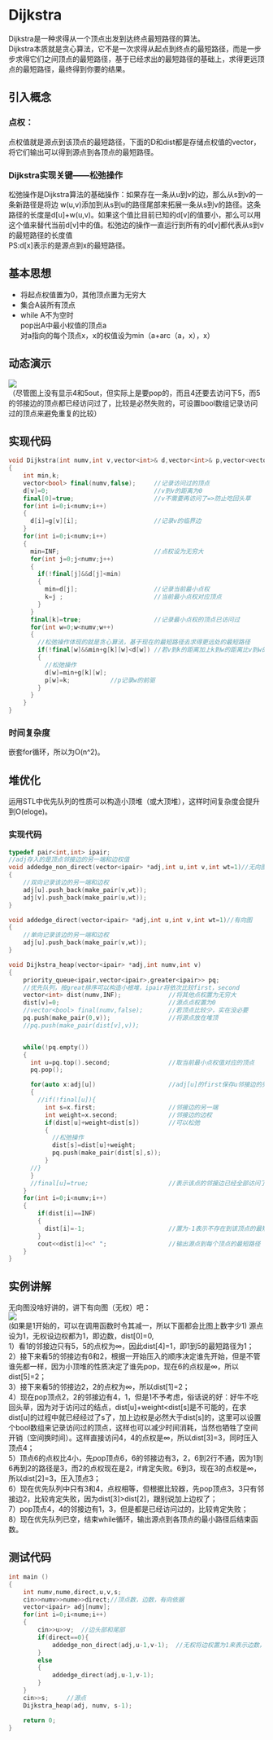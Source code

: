 # Dijkstra
Dijkstra是一种求得从一个顶点出发到达终点最短路径的算法。<br>
Dijkstra本质就是贪心算法，它不是一次求得从起点到终点的最短路径，而是一步步求得它们之间顶点的最短路径，基于已经求出的最短路径的基础上，求得更远顶点的最短路径，最终得到你要的结果。<br>

## 引入概念
### 点权：
点权值就是源点到该顶点的最短路径，下面的D和dist都是存储点权值的vector，将它们输出可以得到源点到各顶点的最短路径。<br>
### Dijkstra实现关键——松弛操作
松弛操作是Dijkstra算法的基础操作：如果存在一条从u到v的边，那么从s到v的一条新路径是将边 w(u,v)添加到从s到u的路径尾部来拓展一条从s到v的路径。这条路径的长度是d[u]+w(u,v)。如果这个值比目前已知的d[v]的值要小，那么可以用这个值来替代当前d[v]中的值。松弛边的操作一直运行到所有的d[v]都代表从s到v的最短路径的长度值<br>
PS:d[x]表示的是源点到x的最短路径。

## 基本思想
* 将起点权值置为0，其他顶点置为无穷大
* 集合A装所有顶点
* while A不为空时<br>
pop出A中最小权值的顶点a<br>
对a指向的每个顶点x，x的权值设为min（a+arc（a，x），x）

## 动态演示
![](https://img-blog.csdnimg.cn/20200603154824515.gif)<br>
（尽管图上没有显示4和5out，但实际上是要pop的，而且4还要去访问下5，而5的邻接边的顶点都已经访问过了，比较是必然失败的，可设置bool数组记录访问过的顶点来避免重复的比较）

## 实现代码
```cpp
void Dijkstra(int numv,int v,vector<int>& d,vector<int>& p,vector<vector<int>> const&g)
{
    int min,k;  
    vector<bool> final(numv,false);     //记录访问过的顶点
    d[v]=0;                             //v到v的距离为0
    final[0]=true;                      //v不需要再访问了=>防止吃回头草
    for(int i=0;i<numv;i++)
    {
      d[i]=g[v][i];                     //记录v的临界边
    }
    for(int i=0;i<numv;i++)
    {
      min=INF;                          //点权设为无穷大
      for(int j=0;j<numv;j++)
      {
        if(!final[j]&&d[j]<min)
        {
          min=d[j];                     //记录当前最小点权
          k=j ;                         //当前最小点权对应顶点
        }
      }
      final[k]=true;                    //记录最小点权的顶点已访问过
      for(int w=0;w<numv;w++)
      {
        //松弛操作体现的就是贪心算法，基于现在的最短路径去求得更远处的最短路径
        if(!final[w]&&min+g[k][w]<d[w]) //若v到k的距离加上k到w的距离比v到w的距离小，则调整v到w的距离
        {
          //松弛操作
          d[w]=min+g[k][w];
          p[w]=k;           //p记录w的前驱
        }
      }
    }
}
```
### 时间复杂度
嵌套for循环，所以为O(n^2)。

## 堆优化
运用STL中优先队列的性质可以构造小顶堆（或大顶堆），这样时间复杂度会提升到O(eloge)。

### 实现代码
```cpp
typedef pair<int,int> ipair;
//adj存入的是顶点邻接边的另一端和边权值
void addedge_non_direct(vector<ipair> *adj,int u,int v,int wt=1)//无向图
{
    //双向记录该边的另一端和边权
    adj[u].push_back(make_pair(v,wt));  
    adj[v].push_back(make_pair(u,wt));
}

void addedge_direct(vector<ipair> *adj,int u,int v,int wt=1)//有向图
{
    //单向记录该边的另一端和边权
    adj[u].push_back(make_pair(v,wt));
}

void Dijkstra_heap(vector<ipair> *adj,int numv,int v)
{
    priority_queue<ipair,vector<ipair>,greater<ipair>> pq;
    //优先队列，按great排序可以构造小根堆，ipair将依次比较first，second
    vector<int> dist(numv,INF);             //将其他点权置为无穷大
    dist[v]=0;                              //源点点权置为0
    //vector<bool> final(numv,false);       //若顶点比较少，实在没必要
    pq.push(make_pair(0,v));                //将源点放在堆顶
    //pq.push(make_pair(dist[v],v));


    while(!pq.empty())
    {
      int u=pq.top().second;                //取当前最小点权值对应的顶点
      pq.pop();

      for(auto x:adj[u])                    //adj[u]的first保存u邻接边的另一端，second保存边权
      {
        //if(!final[u]){
          int s=x.first;                    //邻接边的另一端
          int weight=x.second;              //邻接边的边权
          if(dist[u]+weight<dist[s])        //可以松弛
          {
            //松弛操作
            dist[s]=dist[u]+weight;
            pq.push(make_pair(dist[s],s));
          }
      //}
      }
      //final[u]=true;                      //表示该点的邻接边已经全部访问了
    }
    for(int i=0;i<numv;i++)
    {
        if(dist[i]==INF)
        {
          dist[i]=-1;                       //置为-1表示不存在到该顶点的最短路径
        }
        cout<<dist[i]<<" ";                 //输出源点到每个顶点的最短路径
    }
}
```

## 实例讲解
无向图没啥好讲的，讲下有向图（无权）吧：<br>
![](https://img-blog.csdnimg.cn/20200603230105328.png)<br>
(如果是1开始的，可以在调用函数时令其减一，所以下面都会比图上数字少1)
源点设为1，无权设边权都为1，即边数，dist[0]=0,<br>
1）看1的邻接边只有5，5的点权为∞，因此dist[4]=1，即1到5的最短路径为1；<br>
2）接下来看5的邻接边有6和2，根据一开始压入的顺序决定谁先开始，但是不管谁先都一样，因为小顶堆的性质决定了谁先pop，现在6的点权是∞，所以dist[5]=2；<br>
3）接下来看5的邻接边2，2的点权为∞，所以dist[1]=2；<br>
4）现在pop顶点2，2的邻接边有4，1，但是1不予考虑，俗话说的好：好牛不吃回头草，因为对于访问过的结点，dist[u]+weight<dist[s]是不可能的，在求dist[u]的过程中就已经经过了s了，加上边权是必然大于dist[s]的，这里可以设置个bool数组来记录访问过的顶点，这样也可以减少时间消耗，当然也牺牲了空间开销（空间换时间）。这样直接访问4，4的点权是∞，所以dist[3]=3，同时压入顶点4；<br>
5）顶点6的点权比4小，先pop顶点6，6的邻接边有3，2，6到2行不通，因为1到6再到2的路径是3，而2的点权现在是2，if肯定失败。6到3，现在3的点权是∞，所以dist[2]=3，压入顶点3；<br>
6）现在优先队列中只有3和4，点权相等，但根据比较器，先pop顶点3，3只有邻接边2，比较肯定失败，因为dist[3]>dist[2]，跟别说加上边权了；<br>
7）pop顶点4，4的邻接边有1，3，但是都是已经访问过的，比较肯定失败；<br>
8）现在优先队列已空，结束while循环，输出源点到各顶点的最小路径后结束函数。

## 测试代码
```cpp
int main ()
{
    int numv,nume,direct,u,v,s;
    cin>>numv>>nume>>direct;//顶点数，边数，有向依据
    vector<ipair> adj[numv];
    for(int i=0;i<nume;i++)
    {
        cin>>u>>v;  //边头部和尾部
        if(direct==0){
            addedge_non_direct(adj,u-1,v-1);  //无权将边权置为1来表示边数，若有权则覆盖默认实参
        }
        else
        {
            addedge_direct(adj,u-1,v-1);
        }
    }
    cin>>s;     //源点
    Dijkstra_heap(adj, numv, s-1);

    return 0;
}
```

